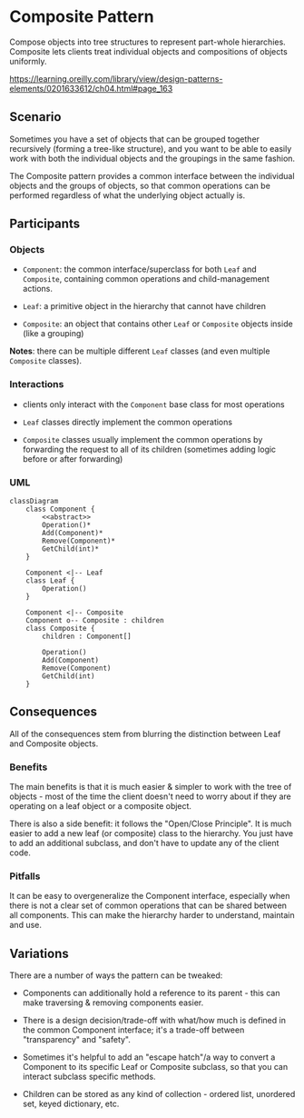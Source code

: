 # Composite Pattern

Compose objects into tree structures to represent part-whole hierarchies. 
Composite lets clients treat individual objects and compositions of objects uniformly.

https://learning.oreilly.com/library/view/design-patterns-elements/0201633612/ch04.html#page_163


## Scenario

Sometimes you have a set of objects that can be grouped together recursively
(forming a tree-like structure), and you want to be able to easily work
with both the individual objects and the groupings in the same fashion.

The Composite pattern provides a common interface between the individual
objects and the groups of objects, so that common operations can be
performed regardless of what the underlying object actually is.


## Participants

### Objects

- `Component`: the common interface/superclass for both `Leaf` and 
`Composite`, containing common operations and child-management actions.

- `Leaf`: a primitive object in the hierarchy that cannot have children

- `Composite`: an object that contains other `Leaf` or `Composite` objects
inside (like a grouping)

**Notes**: there can be multiple different `Leaf` classes (and even 
multiple `Composite` classes).


### Interactions

- clients only interact with the `Component` base class for most operations

- `Leaf` classes directly implement the common operations

- `Composite` classes usually implement the common operations by forwarding
the request to all of its children (sometimes adding logic before or
after forwarding)


### UML

```mermaid
classDiagram
    class Component {
        <<abstract>>
        Operation()*
        Add(Component)*
        Remove(Component)*
        GetChild(int)*
    }

    Component <|-- Leaf
    class Leaf {
        Operation()
    }

    Component <|-- Composite
    Component o-- Composite : children
    class Composite {
        children : Component[]

        Operation()
        Add(Component)
        Remove(Component)
        GetChild(int)
    }
```


## Consequences

All of the consequences stem from blurring the distinction between Leaf
and Composite objects.

### Benefits

The main benefits is that it is much easier & simpler to work with the
tree of objects - most of the time the client doesn't need to worry about
if they are operating on a leaf object or a composite object.

There is also a side benefit: it follows the "Open/Close Principle". It
is much easier to add a new leaf (or composite) class to the hierarchy.
You just have to add an additional subclass, and don't have to update any
of the client code. 

### Pitfalls

It can be easy to overgeneralize the Component interface, especially when
there is not a clear set of common operations that can be shared between
all components. This can make the hierarchy harder to understand, maintain
and use.


## Variations

There are a number of ways the pattern can be tweaked:

- Components can additionally hold a reference to its parent - this can
make traversing & removing components easier.

- There is a design decision/trade-off with what/how much is defined in the
common Component interface; it's a trade-off between "transparency" and
"safety".

- Sometimes it's helpful to add an "escape hatch"/a way to convert a
Component to its specific Leaf or Composite subclass, so that you can
interact subclass specific methods.

- Children can be stored as any kind of collection - ordered list, 
unordered set, keyed dictionary, etc.
